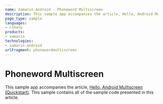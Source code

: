 ```yaml
---
name: Xamarin.Android - Phoneword Multiscreen
description: This sample app accompanies the article, Hello, Android Multiscreen (Quickstart). This sample contains all of the sample code presented in this...
page_type: sample
languages:
- csharp
products:
- xamarin
technologies:
- xamarin-android
urlFragment: phonewordmultiscreen
---
```

# Phoneword Multiscreen

This sample app accompanies the article, 
[Hello, Android Multiscreen (Quickstart)](http://developer.xamarin.com/guides/android/getting_started/hello,android_multiscreen/hello,android_multiscreen_quickstart/).
This sample contains all of the sample code presented in this article.
